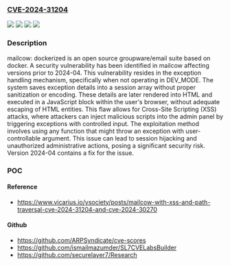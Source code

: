 ### [CVE-2024-31204](https://cve.mitre.org/cgi-bin/cvename.cgi?name=CVE-2024-31204)
![](https://img.shields.io/static/v1?label=Product&message=mailcow-dockerized&color=blue)
![](https://img.shields.io/static/v1?label=Version&message=%3C%202024-04%20&color=brightgreen)
![](https://img.shields.io/static/v1?label=Version&message=0%20&color=brightgreen)
![](https://img.shields.io/static/v1?label=Vulnerability&message=CWE-79%3A%20Improper%20Neutralization%20of%20Input%20During%20Web%20Page%20Generation%20('Cross-site%20Scripting')&color=brightgreen)

### Description

mailcow: dockerized is an open source groupware/email suite based on docker. A security vulnerability has been identified in mailcow affecting versions prior to 2024-04. This vulnerability resides in the exception handling mechanism, specifically when not operating in DEV_MODE. The system saves exception details into a session array without proper sanitization or encoding. These details are later rendered into HTML and executed in a JavaScript block within the user's browser, without adequate escaping of HTML entities. This flaw allows for Cross-Site Scripting (XSS) attacks, where attackers can inject malicious scripts into the admin panel by triggering exceptions with controlled input. The exploitation method involves using any function that might throw an exception with user-controllable argument. This issue can lead to session hijacking and unauthorized administrative actions, posing a significant security risk. Version 2024-04 contains a fix for the issue.

### POC

#### Reference
- https://www.vicarius.io/vsociety/posts/mailcow-with-xss-and-path-traversal-cve-2024-31204-and-cve-2024-30270

#### Github
- https://github.com/ARPSyndicate/cve-scores
- https://github.com/ismailmazumder/SL7CVELabsBuilder
- https://github.com/securelayer7/Research

